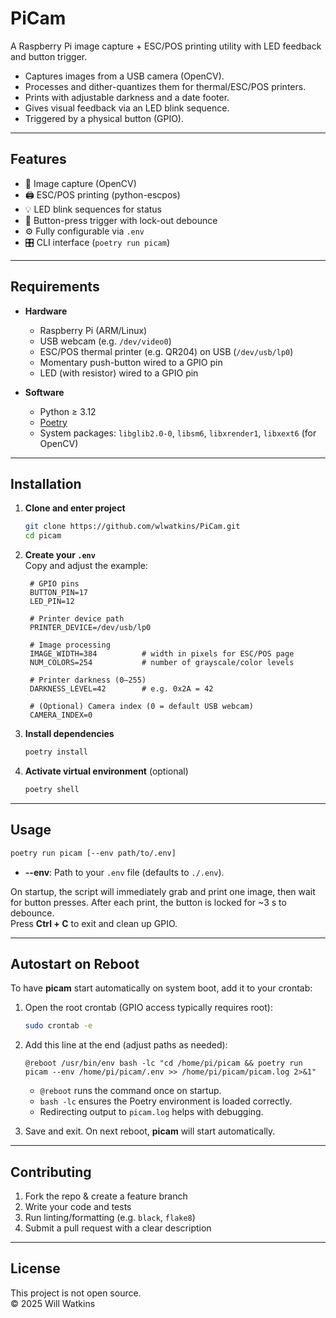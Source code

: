 # PiCam

A Raspberry Pi image capture + ESC/POS printing utility with LED feedback and button trigger.

- Captures images from a USB camera (OpenCV).  
- Processes and dither-quantizes them for thermal/ESC/POS printers.  
- Prints with adjustable darkness and a date footer.  
- Gives visual feedback via an LED blink sequence.  
- Triggered by a physical button (GPIO).

---

## Features

- 📸  Image capture (OpenCV)  
- 🖨️  ESC/POS printing (python-escpos)  
- 💡  LED blink sequences for status  
- 🔘  Button-press trigger with lock-out debounce  
- ⚙️  Fully configurable via `.env`  
- 🎛️  CLI interface (`poetry run picam`)  

---

## Requirements

- **Hardware**  
  - Raspberry Pi (ARM/Linux)  
  - USB webcam (e.g. `/dev/video0`)  
  - ESC/POS thermal printer (e.g. QR204) on USB (`/dev/usb/lp0`)  
  - Momentary push-button wired to a GPIO pin  
  - LED (with resistor) wired to a GPIO pin  

- **Software**  
  - Python ≥ 3.12  
  - [Poetry](https://python-poetry.org/)  
  - System packages: `libglib2.0-0`, `libsm6`, `libxrender1`, `libxext6` (for OpenCV)

---

## Installation

1. **Clone and enter project**  
   ```bash
   git clone https://github.com/wlwatkins/PiCam.git
   cd picam
   ```

2. **Create your `.env`**  
   Copy and adjust the example:
   ```dotenv
    # GPIO pins
    BUTTON_PIN=17
    LED_PIN=12

    # Printer device path
    PRINTER_DEVICE=/dev/usb/lp0

    # Image processing
    IMAGE_WIDTH=384          # width in pixels for ESC/POS page
    NUM_COLORS=254           # number of grayscale/color levels

    # Printer darkness (0–255)
    DARKNESS_LEVEL=42        # e.g. 0x2A = 42

    # (Optional) Camera index (0 = default USB webcam)
    CAMERA_INDEX=0

   ```

3. **Install dependencies**  
   ```bash
   poetry install
   ```

4. **Activate virtual environment** (optional)  
   ```bash
   poetry shell
   ```

---

## Usage

```bash
poetry run picam [--env path/to/.env]
```

- **--env**: Path to your `.env` file (defaults to `./.env`).

On startup, the script will immediately grab and print one image, then wait for button presses. After each print, the button is locked for ~3 s to debounce.  
Press **Ctrl + C** to exit and clean up GPIO.

---

## Autostart on Reboot

To have **picam** start automatically on system boot, add it to your crontab:

1. Open the root crontab (GPIO access typically requires root):
   ```bash
   sudo crontab -e
   ```

2. Add this line at the end (adjust paths as needed):
   ```cron
   @reboot /usr/bin/env bash -lc "cd /home/pi/picam && poetry run picam --env /home/pi/picam/.env >> /home/pi/picam/picam.log 2>&1"
   ```

   - `@reboot` runs the command once on startup.
   - `bash -lc` ensures the Poetry environment is loaded correctly.
   - Redirecting output to `picam.log` helps with debugging.

3. Save and exit. On next reboot, **picam** will start automatically.

---

## Contributing

1. Fork the repo & create a feature branch  
2. Write your code and tests  
3. Run linting/formatting (e.g. `black`, `flake8`)  
4. Submit a pull request with a clear description

---

## License

This project is not open source.  
© 2025 Will Watkins
